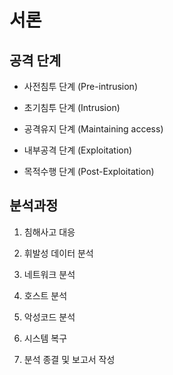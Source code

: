 # 서론

## 공격 단계

* 사전침투 단계 (Pre-intrusion)

* 초기침투 단계 (Intrusion)

* 공격유지 단계 (Maintaining access)

* 내부공격 단계 (Exploitation)

* 목적수행 단계 (Post-Exploitation)

## 분석과정

1. 침해사고 대응

2. 휘발성 데이터 분석

3. 네트워크 분석

4. 호스트 분석

5. 악성코드 분석

6. 시스템 복구

7. 분석 종결 및 보고서 작성


